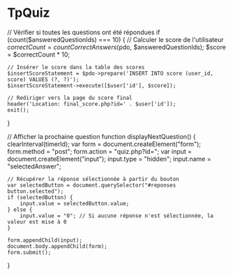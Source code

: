# TpQuiz


// Vérifier si toutes les questions ont été répondues
if (count($answeredQuestionIds) === 10) {
    // Calculer le score de l'utilisateur
    $correctCount = countCorrectAnswers($pdo, $answeredQuestionIds);
    $score = $correctCount * 10;

    // Insérer le score dans la table des scores
    $insertScoreStatement = $pdo->prepare('INSERT INTO score (user_id, score) VALUES (?, ?)');
    $insertScoreStatement->execute([$user['id'], $score]);

    // Rediriger vers la page du score final
    header('Location: final_score.php?id=' . $user['id']);
    exit();
}

<script>
// Fonction pour gérer la sélection de réponse par l'utilisateur
function handleAnswerSelection(selectedAnswer) {
  // Récupérer la bonne réponse et l'ID de la question
  var goodAnswer = document.getElementById('goodAnswer').value;
  var questionId = document.getElementById('questionId').value;

  // Vérifier si la réponse sélectionnée est correcte
  if (selectedAnswer === goodAnswer) {
    // Envoyer la requête AJAX pour mettre à jour le score
    fetch('../process/update_score.php', {
      method: 'POST',
      headers: {
        'Content-Type': 'application/x-www-form-urlencoded'
      },
      body: 'user_id=<?= $user['id'] ?>&question_id=' + questionId + '&score=10'
    })
    .then(function(response) {
      if (response.ok) {
        // Mettre à jour le numéro de question et recharger la page pour passer à la question suivante
        var progress = document.getElementById('progress');
        var currentQuestion = parseInt(progress.innerText.split('/')[0]);
        var totalQuestions = parseInt(progress.innerText.split('/')[1]);

        if (currentQuestion < totalQuestions) {
          window.location.reload();
        } else {
          // Rediriger vers la page du score final
          window.location.href = 'final_score.php?id=<?= $user['id'] ?>';
        }
      } else {
        console.error('Erreur lors de la mise à jour du score:', response.status);
      }
    })
    .catch(function(error) {
      console.error('Erreur lors de la mise à jour du score:', error);
    });
  } else {
    // La réponse sélectionnée est incorrecte, recharger la page pour passer à la question suivante
    window.location.reload();
  }
}
</script>

// Afficher la prochaine question
function displayNextQuestion() {
    clearInterval(timerId);
    var form = document.createElement("form");
    form.method = "post";
    form.action = "quiz.php?id=<?= $user['id'] ?>";
    var input = document.createElement("input");
    input.type = "hidden";
    input.name = "selectedAnswer";
    
    // Récupérer la réponse sélectionnée à partir du bouton
    var selectedButton = document.querySelector("#reponses button.selected");
    if (selectedButton) {
        input.value = selectedButton.value;
    } else {
        input.value = "0"; // Si aucune réponse n'est sélectionnée, la valeur est mise à 0
    }
    
    form.appendChild(input);
    document.body.appendChild(form);
    form.submit();
}